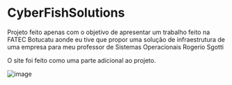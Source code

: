 # CyberFishSolutions
Projeto feito apenas com o objetivo de apresentar um trabalho feito na FATEC Botucatu aonde eu tive que propor uma solução de infraestrutura de uma empresa para meu professor de Sistemas Operacionais Rogerio Sgotti

O site foi feito como uma parte adicional ao projeto.


![image](https://github.com/JunynBoy/CyberFishSolutions/assets/103968839/5acbc072-9a0e-45bf-9fe7-f2830c220d3e)

